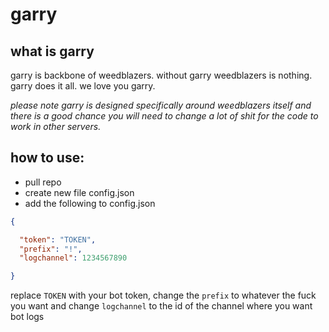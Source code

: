 # garry

## what is garry

garry is backbone of weedblazers. without garry weedblazers is nothing. garry does it all. we love you garry.

*please note garry is designed specifically around weedblazers itself and there is a good chance you will need to change a lot of shit for the code to work in other servers.*

## how to use:

- pull repo
- create new file config.json
- add the following to config.json

```json
{

  "token": "TOKEN",
  "prefix": "!",
  "logchannel": 1234567890

}
```
replace `TOKEN` with your bot token, change the `prefix` to whatever the fuck you want and change `logchannel` to the id of the channel where you want bot logs
